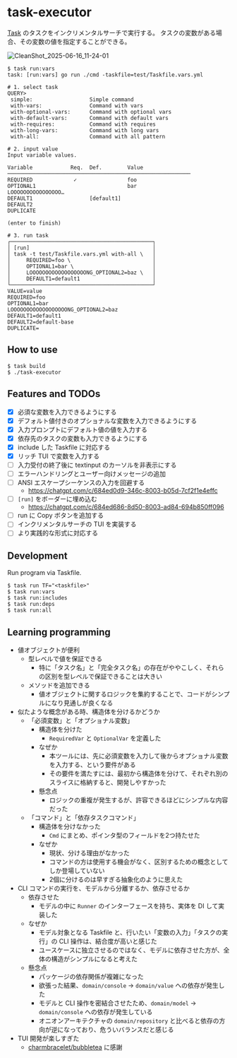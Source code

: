 # task-executor

[Task](https://taskfile.dev/) のタスクをインクリメンタルサーチで実行する。
タスクの変数がある場合、その変数の値を指定することができる。

![CleanShot_2025-06-16_11-24-01](https://github.com/user-attachments/assets/5617d746-527c-4f26-83f0-d10a39866114)

```shell
$ task run:vars
task: [run:vars] go run ./cmd -taskfile=test/Taskfile.vars.yml

# 1. select task
QUERY>
 simple:                  Simple command
 with-vars:               Command with vars
 with-optional-vars:      Command with optional vars
 with-default-vars:       Command with default vars
 with-requires:           Command with requires
 with-long-vars:          Command with long vars
 with-all:                Command with all pattern

# 2. input value
Input variable values.

Variable            Req.  Def.        Value               
──────────────────────────────────────────────────────────
REQUIRED             ✓                foo                  
OPTIONAL1                             bar                  
LOOOOOOOOOOOOOOOO…                                         
DEFAULT1                  [default1]                       
DEFAULT2                                                   
DUPLICATE                                                  

(enter to finish)

# 3. run task
┌─────────────────────────────────────────────┐
│ [run]                                       │
│ task -t test/Taskfile.vars.yml with-all \   │
│     REQUIRED=foo \                          │
│     OPTIONAL1=bar \                         │
│     LOOOOOOOOOOOOOOOOOONG_OPTIONAL2=baz \   │
│     DEFAULT1=default1                       │
└─────────────────────────────────────────────┘
VALUE=value
REQUIRED=foo
OPTIONAL1=bar
LOOOOOOOOOOOOOOOOOONG_OPTIONAL2=baz
DEFAULT1=default1
DEFAULT2=default-base
DUPLICATE=
```

## How to use

```shell
$ task build
$ ./task-executor
```

## Features and TODOs

- [x] 必須な変数を入力できるようにする
- [x] デフォルト値付きのオプショナルな変数を入力できるようにする
- [x] 入力プロンプトにデフォルト値の値を入力する
- [x] 依存先のタスクの変数も入力できるようにする
- [x] include した Taskfile に対応する
- [x] リッチ TUI で変数を入力する
- [ ] 入力受付の終了後に textinput のカーソルを非表示にする
- [ ] エラーハンドリングとユーザー向けメッセージの追加
- [ ] ANSI エスケープシーケンスの入力を回避する
  - https://chatgpt.com/c/684ed0d9-346c-8003-b05d-7cf2f1e4effc
- [ ] `[run]` をボーダーに埋め込む
  - https://chatgpt.com/c/684ed686-8d50-8003-ad84-694b850ff096
- [ ] run に Copy ボタンを追加する
- [ ] インクリメンタルサーチの TUI を実装する
- [ ] より実践的な形式に対応する

## Development

Run program via Taskfile.

```shell
$ task run TF="<taskfile>"
$ task run:vars
$ task run:includes
$ task run:deps
$ task run:all
```

## Learning programming

- 値オブジェクトが便利
  - 型レベルで値を保証できる
    - 特に「タスク名」と「完全タスク名」の存在がややこしく、それらの区別を型レベルで保証できることは大きい
  - メソッドを追加できる
    - 値オブジェクトに関するロジックを集約することで、コードがシンプルになり見通しが良くなる
- 似たような概念がある時、構造体を分けるかどうか
  - 「必須変数」と「オプショナル変数」
    - 構造体を分けた
      - `RequiredVar` と `OptionalVar` を定義した
    - なぜか
      - 本ツールには、先に必須変数を入力して後からオプショナル変数を入力する、という要件がある
      - その要件を満たすには、最初から構造体を分けて、それぞれ別のスライスに格納すると、開発しやすかった
    - 懸念点
      - ロジックの重複が発生するが、許容できるほどにシンプルな内容だった
  - 「コマンド」と「依存タスクコマンド」
    - 構造体を分けなかった
      - `Cmd` にまとめ、ポインタ型のフィールドを2つ持たせた
    - なぜか
      - 現状、分ける理由がなかった
      - コマンドの方は使用する機会がなく、区別するための概念としてしか登場していない
      - 2個に分けるのは早すぎる抽象化のように思えた
- CLI コマンドの実行を、モデルから分離するか、依存させるか
  - 依存させた
    - モデルの中に `Runner` のインターフェースを持ち、実体を DI して実装した
  - なぜか
    - モデル対象となる Taskfile と、行いたい「変数の入力」「タスクの実行」の CLI 操作は、結合度が高いと感じた
    - ユースケースに独立させるのではなく、モデルに依存させた方が、全体の構造がシンプルになると考えた
  - 懸念点
    - パッケージの依存関係が複雑になった
    - 欲張った結果、`domain/console` -> `domain/value` への依存が発生した
    - モデルと CLI 操作を密結合させたため、`domain/model` -> `domain/console` への依存が発生している
    - オニオンアーキテクチャの `domain/repository` と比べると依存の方向が逆になっており、危ういバランスだと感じる
- TUI 開発が楽しすぎた
  - [charmbracelet/bubbletea](https://github.com/charmbracelet/bubbletea) に感謝
